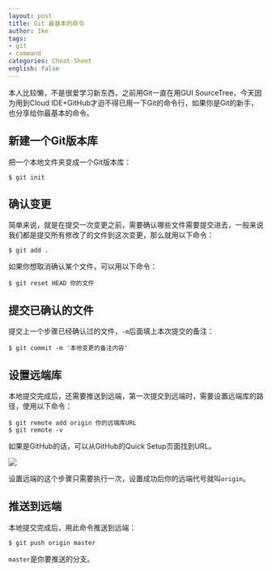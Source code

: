 ```yaml
---
layout: post
title: Git 最基本的命令
author: Ike
tags:
- git
- command
categories: Cheat-Sheet
english: false
---
```


本人比较懒，不是很爱学习新东西，之前用Git一直在用GUI SourceTree，今天因为用到Cloud IDE+GitHub才迫不得已用一下Git的命令行，如果你是Git的新手，也分享给你最基本的命令。

## 新建一个Git版本库

把一个本地文件夹变成一个Git版本库：

```
$ git init
```

## 确认变更

简单来说，就是在提交一次变更之前，需要确认哪些文件需要提交进去，一般来说我们都是提交所有修改了的文件到这次变更，那么就用以下命令：

```
$ git add .
```

如果你想取消确认某个文件，可以用以下命令：

```
$ git reset HEAD 你的文件
```
## 提交已确认的文件

提交上一个步骤已经确认过的文件，``-m``后面填上本次提交的备注：

```
$ git commit -m '本地变更的备注内容'
```

## 设置远端库

本地提交完成后，还需要推送到远端，第一次提交到远端时，需要设置远端库的路径，使用以下命令：

```
$ git remote add origin 你的远端库URL
$ git remote -v
```

如果是GitHub的话，可以从GitHub的Quick Setup页面找到URL。

![](https://help.github.com/assets/images/help/repository/copy-remote-repository-url-quick-setup.png)

设置远端的这个步骤只需要执行一次，设置成功后你的远端代号就叫``origin``。

## 推送到远端

本地提交完成后，用此命令推送到远端：

```
$ git push origin master
```
``master``是你要推送的分支。
